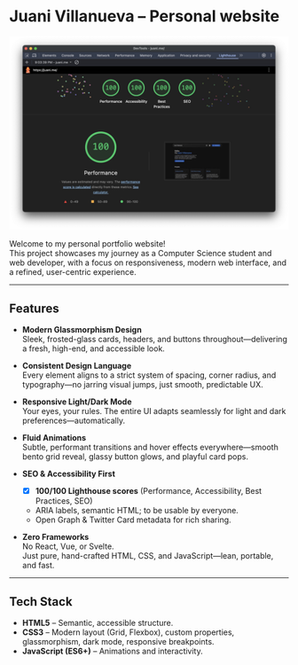 # Juani Villanueva – Personal website

![Lighthouse 100/100 Audit](assets/lighthouse_100_audit.jpg)

Welcome to my personal portfolio website!  
This project showcases my journey as a Computer Science student and web developer, with a focus on responsiveness, modern web interface, and a refined, user-centric experience.

---

## Features

- **Modern Glassmorphism Design**  
  Sleek, frosted-glass cards, headers, and buttons throughout—delivering a fresh, high-end, and accessible look.

- **Consistent Design Language**  
  Every element aligns to a strict system of spacing, corner radius, and typography—no jarring visual jumps, just smooth, predictable UX.

- **Responsive Light/Dark Mode**  
  Your eyes, your rules. The entire UI adapts seamlessly for light and dark preferences—automatically.

- **Fluid Animations**  
  Subtle, performant transitions and hover effects everywhere—smooth bento grid reveal, glassy button glows, and playful card pops.

- **SEO & Accessibility First**  
  - [x] **100/100 Lighthouse scores** (Performance, Accessibility, Best Practices, SEO)  
  - ARIA labels, semantic HTML; to be usable by everyone.
  - Open Graph & Twitter Card metadata for rich sharing.

- **Zero Frameworks**  
  No React, Vue, or Svelte.  
  Just pure, hand-crafted HTML, CSS, and JavaScript—lean, portable, and fast.

---

## Tech Stack

- **HTML5** – Semantic, accessible structure.
- **CSS3** – Modern layout (Grid, Flexbox), custom properties, glassmorphism, dark mode, responsive breakpoints.
- **JavaScript (ES6+)** – Animations and interactivity.